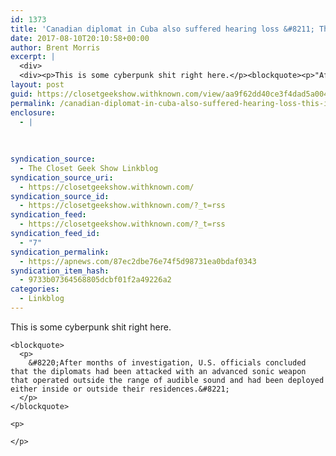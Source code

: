 ```yaml
---
id: 1373
title: 'Canadian diplomat in Cuba also suffered hearing loss &#8211; This is some cyberpunk shit right here'
date: 2017-08-10T20:10:58+00:00
author: Brent Morris
excerpt: |
  <div>
  <div><p>This is some cyberpunk shit right here.</p><blockquote><p>"After months of investigation, U.S. officials concluded that the diplomats had been attacked with an advanced sonic weapon that operated outside the range of audible sound and had been deployed either inside or outside their residences."</p></blockquote><p>&nbsp;</p></div></div>
layout: post
guid: https://closetgeekshow.withknown.com/view/aa9f62dd40ce3f4dad5a004c4f913551
permalink: /canadian-diplomat-in-cuba-also-suffered-hearing-loss-this-is-some-cyberpunk-shit-right-here-2/
enclosure:
  - |
    
    
    
syndication_source:
  - The Closet Geek Show Linkblog
syndication_source_uri:
  - https://closetgeekshow.withknown.com/
syndication_source_id:
  - https://closetgeekshow.withknown.com/?_t=rss
syndication_feed:
  - https://closetgeekshow.withknown.com/?_t=rss
syndication_feed_id:
  - "7"
syndication_permalink:
  - https://apnews.com/87ec2dbe76e74f5d98731ea0bdaf0343
syndication_item_hash:
  - 9733b07364568805dcbf01f2a49226a2
categories:
  - Linkblog
---
```

<div class="known-bookmark">
  <div class="e-content">
    <p>
      This is some cyberpunk shit right here.
    </p>
    
    <blockquote>
      <p>
        &#8220;After months of investigation, U.S. officials concluded that the diplomats had been attacked with an advanced sonic weapon that operated outside the range of audible sound and had been deployed either inside or outside their residences.&#8221;
      </p>
    </blockquote>
    
    <p>
       
    </p>
  </div>
</div>